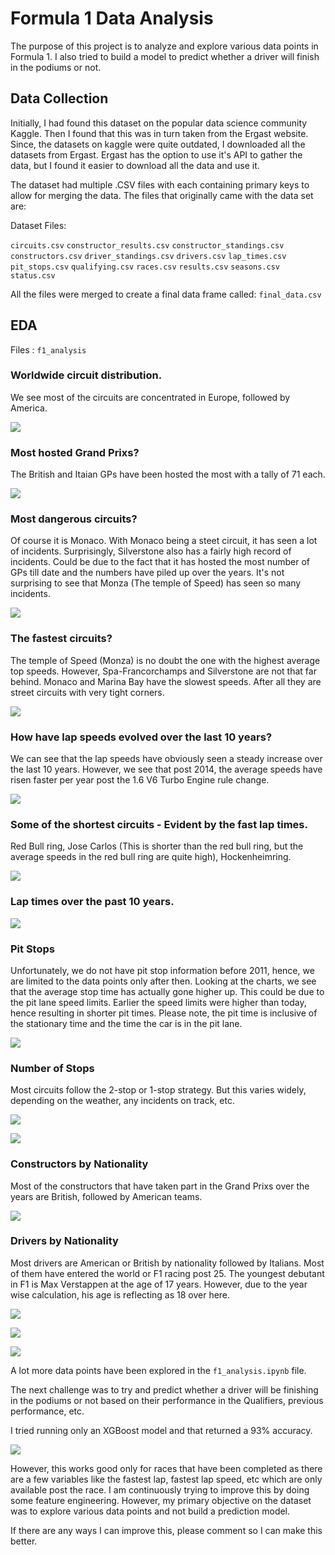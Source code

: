 # Formula 1 Data Analysis

The purpose of this project is to analyze and explore various data points in Formula 1. I also tried to build a model to predict whether a driver will finish in the podiums or not.

## Data Collection
Initially, I had found this dataset on the popular data science community Kaggle. Then I found that this was in turn taken from the Ergast website. Since, the datasets on kaggle were quite outdated, I downloaded all the datasets from Ergast. Ergast has the option to use it's API to gather the data, but I found it easier to download all the data and use it.

The dataset had multiple .CSV files with each containing primary keys to allow for merging the data. The files that originally came with the data set are:

Dataset Files:

`circuits.csv`
`constructor_results.csv`
`constructor_standings.csv`
`constructors.csv`
`driver_standings.csv`
`drivers.csv`
`lap_times.csv`
`pit_stops.csv`
`qualifying.csv`
`races.csv`
`results.csv`
`seasons.csv`
`status.csv`

All the files were merged to create a final data frame called: `final_data.csv`

## EDA

Files : `f1_analysis`

### Worldwide circuit distribution.

We see most of the circuits are concentrated in Europe, followed by America.

![](Images/circuit_world.png)

### Most hosted Grand Prixs?

The British and Itaian GPs have been hosted the most with a tally of 71 each.

![](Images/grandprix.png)

### Most dangerous circuits?

Of course it is Monaco. With Monaco being a steet circuit, it has seen a lot of incidents. Surprisingly, Silverstone also has a fairly high record of incidents. Could be due to the fact that it has hosted the most number of GPs till date and the numbers have piled up over the years. It's not surprising to see that Monza (The temple of Speed) has seen so many incidents.

![](Images/dangerous_circuits.png)

### The fastest circuits?

The temple of Speed (Monza) is no doubt the one with the highest average top speeds. However, Spa-Francorchamps and Silverstone are not that far behind. Monaco and Marina Bay have the slowest speeds. After all they are street circuits with very tight corners.

![](Images/fastest_circuits.png)


### How have lap speeds evolved over the last 10 years?

We can see that the lap speeds have obviously seen a steady increase over the last 10 years. However, we see that post 2014, the average speeds have risen faster per year post the 1.6 V6 Turbo Engine rule change.

![](Images/fspeeds_10y.png)

### Some of the shortest circuits - Evident by the fast lap times.

Red Bull ring, Jose Carlos (This is shorter than the red bull ring, but the average speeds in the red bull ring are quite high), Hockenheimring. 

![](Images/shortest_circuits.png)

### Lap times over the past 10 years.

![](Images/laptimes_10y.png)

### Pit Stops

Unfortunately, we do not have pit stop information before 2011, hence, we are limited to the data points only after then. Looking at the charts, we see that the average stop time has actually gone higher up. This could be due to the pit lane speed limits. Earlier the speed limits were higher than today, hence resulting in shorter pit times. Please note, the pit time is inclusive of the stationary time and the time the car is in the pit lane.

![](Images/stoptime_10y.png)

### Number of Stops

Most circuits follow the 2-stop or 1-stop strategy. But this varies widely, depending on the weather, any incidents on track, etc.

![](Images/no_stops_circuit.png)

![](Images/cuircuit_stopTimes.png)

### Constructors by Nationality

Most of the constructors that have taken part in the Grand Prixs over the years are British, followed by American teams.

![](Images/constructor_by_nationality.png)

### Drivers by Nationality

Most drivers are American or British by nationality followed by Italians. Most of them have entered the world or F1 racing post 25. The youngest debutant in F1 is Max Verstappen at the age of 17 years. However, due to the year wise calculation, his age is reflecting as 18 over here.

![](Images/drivers_by_nationality.png)

![](Images/debutants_age.png)

![](Images/youngest_drivers.png)

A lot more data points have been explored in the `f1_analysis.ipynb` file.

The next challenge was to try and predict whether a driver will be finishing in the podiums or not based on their performance in the Qualifiers, previous performance, etc.

I tried running only an XGBoost model and that returned a 93% accuracy.

![](Images/model_accuracy.png)

However, this works good only for races that have been completed as there are a few variables like the fastest lap, fastest lap speed, etc which are only available post the race. I am continuously trying to improve this by doing some feature engineering. However, my primary objective on the dataset was to explore various data points and not build a prediction model.

If there are any ways I can improve this, please comment so I can make this better.
